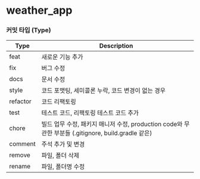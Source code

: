 # weather_app

### 커밋 타입 (Type)

| Type | Description |
|------|-------------|
| feat | 새로운 기능 추가 |
| fix | 버그 수정 |
| docs | 문서 수정 |
| style | 코드 포맷팅, 세미콜론 누락, 코드 변경이 없는 경우 |
| refactor | 코드 리팩토링 |
| test | 테스트 코드, 리팩토링 테스트 코드 추가 |
| chore | 빌드 업무 수정, 패키지 매니저 수정, production code와 무관한 부분들 (.gitignore, build.gradle 같은) |
| comment | 주석 추가 및 변경 |
| remove | 파일, 폴더 삭제 |
| rename | 파일, 폴더명 수정 |